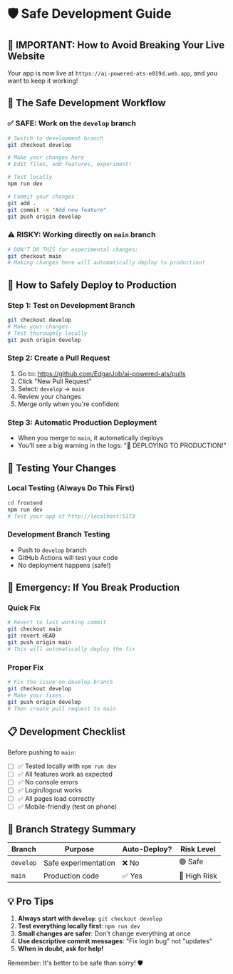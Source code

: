 # 🛡️ Safe Development Guide

## 🚨 IMPORTANT: How to Avoid Breaking Your Live Website

Your app is now live at `https://ai-powered-ats-e019d.web.app`, and you want to keep it working!

## 🌿 The Safe Development Workflow

### ✅ SAFE: Work on the `develop` branch
```bash
# Switch to development branch
git checkout develop

# Make your changes here
# Edit files, add features, experiment!

# Test locally
npm run dev

# Commit your changes
git add .
git commit -m "Add new feature"
git push origin develop
```

### ⚠️ RISKY: Working directly on `main` branch
```bash
# DON'T DO THIS for experimental changes:
git checkout main
# Making changes here will automatically deploy to production!
```

## 🔄 How to Safely Deploy to Production

### Step 1: Test on Development Branch
```bash
git checkout develop
# Make your changes
# Test thoroughly locally
git push origin develop
```

### Step 2: Create a Pull Request
1. Go to: https://github.com/EdgarJob/ai-powered-ats/pulls
2. Click "New Pull Request"
3. Select: `develop` → `main`
4. Review your changes
5. Merge only when you're confident

### Step 3: Automatic Production Deployment
- When you merge to `main`, it automatically deploys
- You'll see a big warning in the logs: "🚨 DEPLOYING TO PRODUCTION!"

## 🧪 Testing Your Changes

### Local Testing (Always Do This First)
```bash
cd frontend
npm run dev
# Test your app at http://localhost:5173
```

### Development Branch Testing
- Push to `develop` branch
- GitHub Actions will test your code
- No deployment happens (safe!)

## 🚨 Emergency: If You Break Production

### Quick Fix
```bash
# Revert to last working commit
git checkout main
git revert HEAD
git push origin main
# This will automatically deploy the fix
```

### Proper Fix
```bash
# Fix the issue on develop branch
git checkout develop
# Make your fixes
git push origin develop
# Then create pull request to main
```

## 📋 Development Checklist

Before pushing to `main`:
- [ ] ✅ Tested locally with `npm run dev`
- [ ] ✅ All features work as expected
- [ ] ✅ No console errors
- [ ] ✅ Login/logout works
- [ ] ✅ All pages load correctly
- [ ] ✅ Mobile-friendly (test on phone)

## 🎯 Branch Strategy Summary

| Branch | Purpose | Auto-Deploy? | Risk Level |
|--------|---------|--------------|------------|
| `develop` | Safe experimentation | ❌ No | 🟢 Safe |
| `main` | Production code | ✅ Yes | 🔴 High Risk |

## 💡 Pro Tips

1. **Always start with `develop`**: `git checkout develop`
2. **Test everything locally first**: `npm run dev`
3. **Small changes are safer**: Don't change everything at once
4. **Use descriptive commit messages**: "Fix login bug" not "updates"
5. **When in doubt, ask for help!**

Remember: It's better to be safe than sorry! 🛡️ 